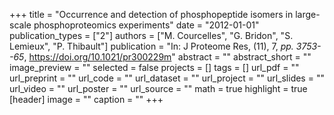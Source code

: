 +++
title = "Occurrence and detection of phosphopeptide isomers in large-scale phosphoproteomics experiments"
date = "2012-01-01"
publication_types = ["2"]
authors = ["M. Courcelles", "G. Bridon", "S. Lemieux", "P. Thibault"]
publication = "In: J Proteome Res, (11), 7, _pp. 3753--65_, https://doi.org/10.1021/pr300229m"
abstract = ""
abstract_short = ""
image_preview = ""
selected = false
projects = []
tags = []
url_pdf = ""
url_preprint = ""
url_code = ""
url_dataset = ""
url_project = ""
url_slides = ""
url_video = ""
url_poster = ""
url_source = ""
math = true
highlight = true
[header]
image = ""
caption = ""
+++
